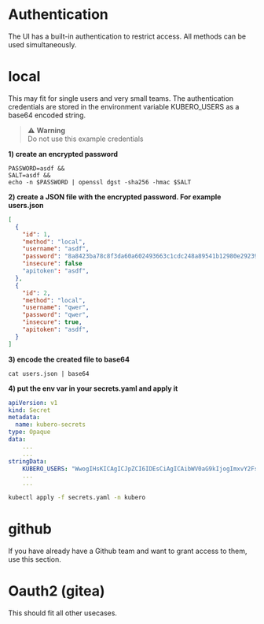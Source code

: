 # Authentication

The UI has a built-in authentication to restrict access. All methods can be used simultaneously.

# local
This may fit for single users and very small teams. The authentication credentials are stored in the environment variable KUBERO_USERS as a base64 encoded string.

> :warning: **Warning** <br>
> Do not use this example credentials

**1) create an encrypted password**
```
PASSWORD=asdf &&
SALT=asdf &&
echo -n $PASSWORD | openssl dgst -sha256 -hmac $SALT
```

**2) create a JSON file with the encrypted password. For example users.json**
```json
[
  {
    "id": 1,
    "method": "local",
    "username": "asdf",
    "password": "8a8423ba78c8f3da60a602493663c1cdc248a89541b12980e292399c0f0cad21",
    "insecure": false
    "apitoken": "asdf",
  },
  {
    "id": 2,
    "method": "local",
    "username": "qwer",
    "password": "qwer",
    "insecure": true,
    "apitoken": "asdf",
  }
]
```
**3) encode the created file to base64**
```
cat users.json | base64
```

**4) put the env var in your secrets.yaml and apply it**
```yaml
apiVersion: v1
kind: Secret
metadata:
  name: kubero-secrets
type: Opaque
data:
    ...
    ...
stringData:
    KUBERO_USERS: "WwogIHsKICAgICJpZCI6IDEsCiAgICAibWV0aG9kIjogImxvY2FsIiwKICAgICJ1c2VybmFtZSI6ICJhc2RmIiwKICAgICJwYXNzd29yZCI6ICI4YTg0MjNiYTc4YzhmM2RhNjBhNjAyNDkzNjYzYzFjZGMyNDhhODk1NDFiMTI5ODBlMjkyMzk5YzBmMGNhZDIxIiwKICAgICJpbnNlY3VyZSI6IGZhbHNlCiAgfSwKICB7CiAgICAiaWQiOiAyLAogICAgIm1ldGhvZCI6ICJsb2NhbCIsCiAgICAidXNlcm5hbWUiOiAicXdlciIsCiAgICAicGFzc3dvcmQiOiAicXdlciIsCiAgICAiaW5zZWN1cmUiOiB0cnVlCiAgfQpd"
    ...
    ...
```

```bash
kubectl apply -f secrets.yaml -n kubero
```

# github
If you have already have a Github team and want to grant access to them, use this section.

# Oauth2 (gitea)
This should fit all other usecases.